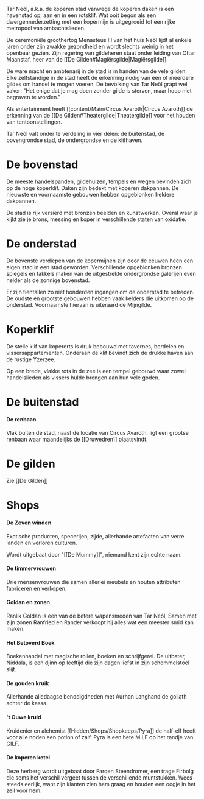 Tar Neôl, a.k.a. de koperen stad vanwege de koperen daken is een havenstad op, aan en in een rotsklif. Wat ooit begon als een dwergennederzetting met een kopermijn is uitgegroeid tot een rijke metropool van ambachtslieden.

De ceremoniële groothertog Menasteus III van het huis Neôl lijdt al enkele jaren onder zijn zwakke gezondheid en wordt slechts weinig in het openbaar gezien. Zijn regering van gildeheren staat onder leiding van Ottar Maanstaf, heer van de [[De Gilden#Magiërsgilde|Magiërsgilde]]. 

De ware macht en ambtenarij in de stad is in handen van de vele gilden. Elke zelfstandige in de stad heeft de erkenning nodig van één of meerdere gildes om handel te mogen voeren. 
De bevolking van Tar Neôl grapt wel vaker: "Het enige dat je mag doen zonder gilde is sterven, maar hoop niet begraven te worden."

Als entertainment heeft [[content/Main/Circus Avaroth|Circus Avaroth]] de erkenning van de [[De Gilden#Theatergilde|Theatergilde]]  voor het houden van tentoonstellingen.

Tar Neôl valt onder te verdeling in vier delen: de buitenstad, de bovengrondse stad, de ondergrondse en de klifhaven.

# De bovenstad
De meeste handelspanden, gildehuizen, tempels en wegen bevinden zich op de hoge koperklif. 
Daken zijn bedekt met koperen dakpannen. 
De nieuwste en voornaamste gebouwen hebben opgeblonken heldere dakpannen. 

De stad is rijk versierd met bronzen beelden en kunstwerken. Overal waar je kijkt zie je brons, messing en koper in verschillende staten van oxidatie.

# De onderstad
De bovenste verdiepen van de kopermijnen zijn door de eeuwen heen een eigen stad in een stad geworden. 
Verschillende opgeblonken bronzen spiegels en fakkels maken van de uitgestrekte ondergrondse galerijen even helder als de zonnige bovenstad.

Er zijn tientallen zo niet honderden ingangen om de onderstad te betreden. De oudste en grootste gebouwen hebben vaak kelders die uitkomen op de onderstad. Voornaamste hiervan is uiteraard de Mijngilde.

# Koperklif
De steile klif van kopererts is druk bebouwd met tavernes, bordelen en vissersappartementen.
Onderaan de klif bevindt zich de drukke haven aan de rustige Yzerzee.

Op een brede, vlakke rots in de zee is een tempel gebouwd waar zowel handelslieden als vissers hulde brengen aan hun vele goden. 

# De buitenstad
#### De renbaan
Vlak buiten de stad, naast de locatie van Circus Avaroth, ligt een grootse renbaan waar maandelijks de [[Druwedren]] plaatsvindt.


# De gilden
Zie [[De Gilden]]

# Shops
#### De Zeven winden
Exotische producten, specerijen, zijde, allerhande artefacten van verre landen en verloren culturen.

Wordt uitgebaat door "[[De Mummy]]", niemand kent zijn echte naam.

#### De timmervrouwen
Drie mensenvrouwen die samen allerlei meubels en houten attributen fabriceren en verkopen.

#### Goldan en zonen
Ranlik Goldan is een van de betere wapensmeden van Tar Neôl, Samen met zijn zonen Ranfried en Rander verkoopt hij alles wat een meester smid kan maken.

#### Het Betoverd Boek
Boekenhandel met magische rollen, boeken en schrijfgerei.
De uitbater, Niddala, is een djinn op leeftijd die zijn dagen liefst in zijn schommelstoel slijt.

#### De gouden kruik
Allerhande alledaagse benodigdheden met Aurhan Langhand de goliath achter de kassa.

#### 't Ouwe kruid
Kruidenier en alchemist [[Hidden/Shops/Shopkeeps/Pyra]] de half-elf heeft voor alle noden een potion of zalf. 
Pyra is een hete MILF op het randje van GILF.

#### De koperen ketel
Deze herberg wordt uitgebaat door Farqen Steendromer, een trage Firbolg die soms het verschil vergeet tussen de verschillende muntstukken. 
Wees steeds eerlijk, want zijn klanten zien hem graag en houden een oogje in het zeil voor hem.
